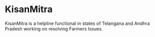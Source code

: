 # KisanMitra
KisanMitra is a helpline functional in states of Telangana and Andhra Pradesh working on resolving Farmers Issues.
